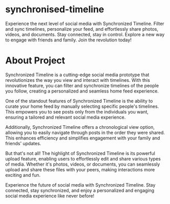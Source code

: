 # synchronised-timeline
Experience the next level of social media with Synchronized Timeline. Filter and sync timelines, personalize your feed, and effortlessly share photos, videos, and documents. Stay connected, stay in control. Explore a new way to engage with friends and family. Join the revolution today!

# About Project
Synchronized Timeline is a cutting-edge social media prototype that revolutionizes the way you view and interact with timelines. With this innovative feature, you can filter and synchronize timelines of the people you follow, creating a personalized and seamless home feed experience.

One of the standout features of Synchronized Timeline is the ability to curate your home feed by manually selecting specific people's timelines. This empowers you to see posts only from the individuals you want, ensuring a tailored and relevant social media experience.

Additionally, Synchronized Timeline offers a chronological view option, allowing you to easily navigate through posts in the order they were shared. This enhances efficiency and simplifies engagement with your family and friends' updates.

But that's not all! The highlight of Synchronized Timeline is its powerful upload feature, enabling users to effortlessly edit and share various types of media. Whether it's photos, videos, or documents, you can seamlessly upload and share these files with your peers, making interactions more exciting and fun.

Experience the future of social media with Synchronized Timeline. Stay connected, stay synchronized, and enjoy a personalized and engaging social media experience like never before!
